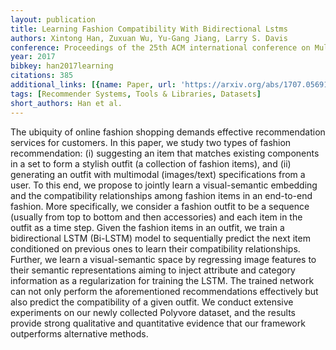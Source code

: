 ```yaml
---
layout: publication
title: Learning Fashion Compatibility With Bidirectional Lstms
authors: Xintong Han, Zuxuan Wu, Yu-Gang Jiang, Larry S. Davis
conference: Proceedings of the 25th ACM international conference on Multimedia
year: 2017
bibkey: han2017learning
citations: 385
additional_links: [{name: Paper, url: 'https://arxiv.org/abs/1707.05691'}]
tags: [Recommender Systems, Tools & Libraries, Datasets]
short_authors: Han et al.
---
```

The ubiquity of online fashion shopping demands effective recommendation
services for customers. In this paper, we study two types of fashion
recommendation: (i) suggesting an item that matches existing components in a
set to form a stylish outfit (a collection of fashion items), and (ii)
generating an outfit with multimodal (images/text) specifications from a user.
To this end, we propose to jointly learn a visual-semantic embedding and the
compatibility relationships among fashion items in an end-to-end fashion. More
specifically, we consider a fashion outfit to be a sequence (usually from top
to bottom and then accessories) and each item in the outfit as a time step.
Given the fashion items in an outfit, we train a bidirectional LSTM (Bi-LSTM)
model to sequentially predict the next item conditioned on previous ones to
learn their compatibility relationships. Further, we learn a visual-semantic
space by regressing image features to their semantic representations aiming to
inject attribute and category information as a regularization for training the
LSTM. The trained network can not only perform the aforementioned
recommendations effectively but also predict the compatibility of a given
outfit. We conduct extensive experiments on our newly collected Polyvore
dataset, and the results provide strong qualitative and quantitative evidence
that our framework outperforms alternative methods.